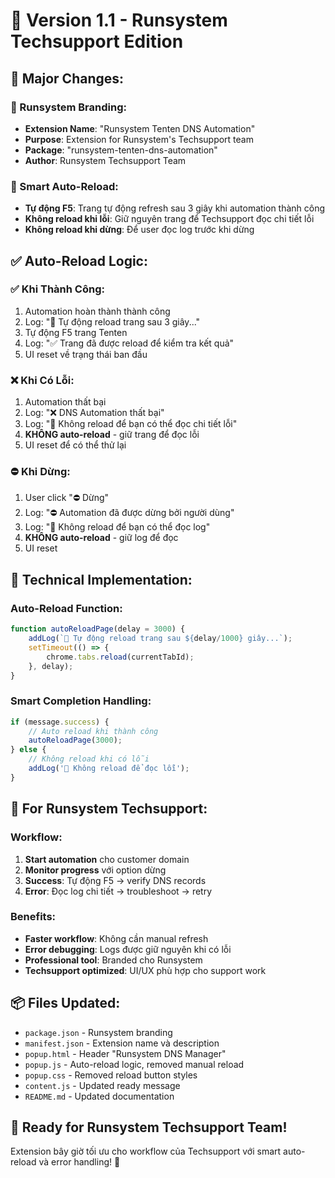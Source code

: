 # 🏢 Version 1.1 - Runsystem Techsupport Edition

## 🎯 Major Changes:

### 🏢 Runsystem Branding:
- **Extension Name**: "Runsystem Tenten DNS Automation"
- **Purpose**: Extension for Runsystem's Techsupport team
- **Package**: "runsystem-tenten-dns-automation"
- **Author**: Runsystem Techsupport Team

### 🔄 Smart Auto-Reload:
- **Tự động F5**: Trang tự động refresh sau 3 giây khi automation thành công
- **Không reload khi lỗi**: Giữ nguyên trang để Techsupport đọc chi tiết lỗi
- **Không reload khi dừng**: Để user đọc log trước khi dừng

## ✅ Auto-Reload Logic:

### ✅ Khi Thành Công:
1. Automation hoàn thành thành công
2. Log: "🔄 Tự động reload trang sau 3 giây..."  
3. Tự động F5 trang Tenten
4. Log: "✅ Trang đã được reload để kiểm tra kết quả"
5. UI reset về trạng thái ban đầu

### ❌ Khi Có Lỗi:
1. Automation thất bại
2. Log: "❌ DNS Automation thất bại"
3. Log: "📖 Không reload để bạn có thể đọc chi tiết lỗi"  
4. **KHÔNG auto-reload** - giữ trang để đọc lỗi
5. UI reset để có thể thử lại

### ⛔ Khi Dừng:
1. User click "⛔ Dừng"
2. Log: "⛔ Automation đã được dừng bởi người dùng"
3. Log: "📖 Không reload để bạn có thể đọc log"
4. **KHÔNG auto-reload** - giữ log để đọc
5. UI reset

## 🔧 Technical Implementation:

### Auto-Reload Function:
```javascript
function autoReloadPage(delay = 3000) {
    addLog(`🔄 Tự động reload trang sau ${delay/1000} giây...`);
    setTimeout(() => {
        chrome.tabs.reload(currentTabId);
    }, delay);
}
```

### Smart Completion Handling:
```javascript
if (message.success) {
    // Auto reload khi thành công
    autoReloadPage(3000);
} else {
    // Không reload khi có lỗi
    addLog('📖 Không reload để đọc lỗi');
}
```

## 👥 For Runsystem Techsupport:

### Workflow:
1. **Start automation** cho customer domain
2. **Monitor progress** với option dừng
3. **Success**: Tự động F5 → verify DNS records
4. **Error**: Đọc log chi tiết → troubleshoot → retry

### Benefits:
- **Faster workflow**: Không cần manual refresh
- **Error debugging**: Logs được giữ nguyên khi có lỗi  
- **Professional tool**: Branded cho Runsystem
- **Techsupport optimized**: UI/UX phù hợp cho support work

## 📦 Files Updated:

- `package.json` - Runsystem branding
- `manifest.json` - Extension name và description
- `popup.html` - Header "Runsystem DNS Manager"
- `popup.js` - Auto-reload logic, removed manual reload
- `popup.css` - Removed reload button styles
- `content.js` - Updated ready message
- `README.md` - Updated documentation

## 🚀 Ready for Runsystem Techsupport Team! 

Extension bây giờ tối ưu cho workflow của Techsupport với smart auto-reload và error handling! 🎉
